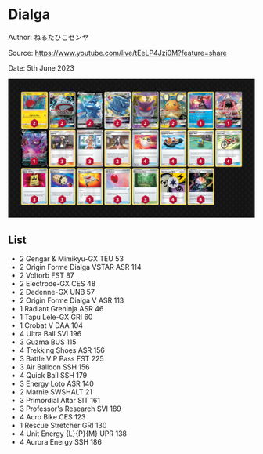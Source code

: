 # Dialga

Author: ねるたひこセンヤ

Source: <https://www.youtube.com/live/tEeLP4Jzi0M?feature=share>

Date: 5th June 2023

![decklist](../images/../../images/SVI/Dialga/3-%20Dialga.png)

## List

* 2 Gengar & Mimikyu-GX TEU 53
* 2 Origin Forme Dialga VSTAR ASR 114
* 2 Voltorb FST 87
* 2 Electrode-GX CES 48
* 2 Dedenne-GX UNB 57
* 2 Origin Forme Dialga V ASR 113
* 1 Radiant Greninja ASR 46
* 1 Tapu Lele-GX GRI 60
* 1 Crobat V DAA 104
* 4 Ultra Ball SVI 196
* 3 Guzma BUS 115
* 4 Trekking Shoes ASR 156
* 3 Battle VIP Pass FST 225
* 3 Air Balloon SSH 156
* 4 Quick Ball SSH 179
* 3 Energy Loto ASR 140
* 2 Marnie SWSHALT 21
* 3 Primordial Altar SIT 161
* 3 Professor's Research SVI 189
* 4 Acro Bike CES 123
* 1 Rescue Stretcher GRI 130
* 4 Unit Energy {L}{P}{M} UPR 138
* 4 Aurora Energy SSH 186
